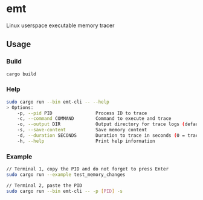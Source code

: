# emt
Linux userspace executable memory tracer

## Usage

### Build
```bash
cargo build
```
### Help
```bash
sudo cargo run --bin emt-cli -- --help
> Options:
    -p, --pid PID                Process ID to trace
    -c, --command COMMAND        Command to execute and trace
    -o, --output DIR             Output directory for trace logs (default: ./output)
    -s, --save-content           Save memory content
    -d, --duration SECONDS       Duration to trace in seconds (0 = trace until Ctrl+C)
    -h, --help                   Print help information
```

### Example
```bash
// Terminal 1, copy the PID and do not forget to press Enter
sudo cargo run --example test_memory_changes

// Terminal 2, paste the PID
sudo cargo run --bin emt-cli -- -p [PID] -s
```


